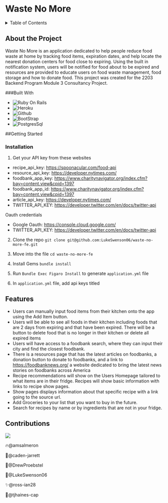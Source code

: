 # Waste No More
<details>
<summary> Table of Contents</summary>
<ol>
<li>About the Project</li>
<ul>
<li> Built With </li>
</ul>
<li> Getting Started </li>
<ul>
<li> Prerequisites </li>
<li> Installation </li>
</ul>
<li> Usage </li>
<li> Features </li>
<li> Contributions </li>
</ol>
</details>

## About the Project
 Waste No More is an application dedicated to help people reduce food waste at home by tracking food items, expiration dates, and help locate the nearest donation centers for food close to expiring. Using the built in notification system, users will be notified for food about to be expired and resources are provided to educate users on food waste management, food storage and how to donate food. This project was created for the 2203 Backend Program Module 3 Consultancy Project.  

###Built With
- ![Ruby On Rails](https://img.shields.io/badge/Ruby_on_Rails-CC0000?style=for-the-badge&logo=ruby-on-rails&logoColor=white)
- ![Heroku](https://img.shields.io/badge/Heroku-430098?style=for-the-badge&logo=heroku&logoColor=white)
- ![Github](https://img.shields.io/badge/GitHub-100000?style=for-the-badge&logo=github&logoColor=white)
- ![BootStrap](	https://img.shields.io/badge/Bootstrap-563D7C?style=for-the-badge&logo=bootstrap&logoColor=white)
- ![PostgresSql](https://img.shields.io/badge/PostgreSQL-316192?style=for-the-badge&logo=postgresql&logoColor=white)

##Getting Started

### Installation
1. Get your API key from these websites
- recipe_api_key: https://spoonacular.com/food-api
- resource_api_key: https://developer.nytimes.com/
- foodbank_app_key: https://www.charitynavigator.org/index.cfm?bay=content.view&cpid=1397
- foodbank_app_id: https://www.charitynavigator.org/index.cfm?bay=content.view&cpid=1397
- article_api_key: https://developer.nytimes.com/
- TWITTER_API_KEY: https://developer.twitter.com/en/docs/twitter-api


Oauth credentials
- Google Oauth: https://console.cloud.google.com/
- TWITTER_API_KEY: https://developer.twitter.com/en/docs/twitter-api

2. Clone the repo
`git clone git@github.com:LukeSwenson06/waste-no-more-fe.git`

3. Move into the file
`cd waste-no-more-fe`

4. Install Gems
`bundle install`

5. Run `Bundle Exec Figaro Install` to generate `application.yml` file

6. In `application.yml` file, add api keys titled

## Features
- Users can manually input food items from their kitchen onto the app using the Add Item button.
- Users will be able to see all foods in their kitchen including foods that are 2 days from expiring and that have been expired. There will be a button to delete food that is no longer in their kitchen or delete all expired items
- Users will have access to a foodbank search, where they can input their city and find the closest foodbank.
- There is a resources page that has the latest articles on foodbanks, a donation button to donate to foodbanks, and a link to https://foodbanknews.org/ a website dedicated to bring the latest news stories on foodbanks across America
- Recipe recommendations will show on the Users Homepage tailored to what items are in their fridge. Recipes will show basic information with links to recipe show pages.
- Show pages displays information about that specific recipe with a link going to the source url.
- Add Groceries to your list that you want to buy in the future.
- Search for recipes by name or by ingredients that are not in your fridge.

## Contributions
<a href="https://github.com/LukeSwenson06/waste-no-more-fe/graphs/contributors">
  <img src="https://contrib.rocks/image?repo=LukeSwenson06/waste-no-more-fe" />
</a>
<p>🔥@amsalmeron</p>
<p>🚀@caden-jarrett</p>
<p>🏅@DrewProebstel</p>
<p>🎊@LukeSwenson06</p>
<p>✨@ross-ian28</p>
<p>🎉@tjhaines-cap</p>
